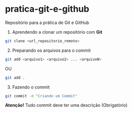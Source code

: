 # pratica-git-e-github
Repositório para a prática de Git e GitHub

1. Aprendendo a clonar um repositório com **Git**

```bash
git clone <url_repositorio_remoto>
```

 2. Preparando os arquivos para o commit 

 ```bash
 git add <arquivo1> <arquivo2> ... <arquivoN>
 ```
 OU
 ```bash
 git add .
 ```

  3. Fazendo o commit

  ```bash
  git commit -m "Criando um Commit"
  ``` 
  **Atenção!** Tudo commit deve ter uma descrição (Obrigatório)
